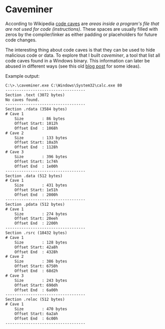 # Caveminer

According to Wikipedia [code caves](https://en.wikipedia.org/wiki/Code_cave)
are *areas inside a program's file that are not used for code (instructions)*.
These spaces are usually filled with zeros by the compiler/linker as either
padding or placeholders for future code changes.

The interesting thing about code caves is that they can be used to hide
malicious code or data. To explore that I built *caveminer*, a tool that list
all code caves found in a Windows binary. This information can later be abused
in different ways (see this old [blog post](https://pentest.blog/art-of-anti-detection-2-pe-backdoor-manufacturing/)
for some ideas).

Example output:

```txt
C:\>.\caveminer.exe C:\Windows\System32\calc.exe 80
-----------------------------------
Section .text (3072 bytes)
No caves found.
-----------------------------------
Section .rdata (3584 bytes)
# Cave 1
	Size        : 86 bytes
	Offset Start: 1012h
	Offset End  : 1068h
# Cave 2
	Size        : 133 bytes
	Offset Start: 10a3h
	Offset End  : 1128h
# Cave 3
	Size        : 396 bytes
	Offset Start: 1c74h
	Offset End  : 1e00h
-----------------------------------
Section .data (512 bytes)
# Cave 1
	Size        : 431 bytes
	Offset Start: 1e51h
	Offset End  : 2000h
-----------------------------------
Section .pdata (512 bytes)
# Cave 1
	Size        : 274 bytes
	Offset Start: 20eeh
	Offset End  : 2200h
-----------------------------------
Section .rsrc (18432 bytes)
# Cave 1
	Size        : 128 bytes
	Offset Start: 42a8h
	Offset End  : 4328h
# Cave 2
	Size        : 386 bytes
	Offset Start: 6750h
	Offset End  : 68d2h
# Cave 3
	Size        : 243 bytes
	Offset Start: 690dh
	Offset End  : 6a00h
-----------------------------------
Section .reloc (512 bytes)
# Cave 1
	Size        : 470 bytes
	Offset Start: 6a2ah
	Offset End  : 6c00h
-----------------------------------
```
